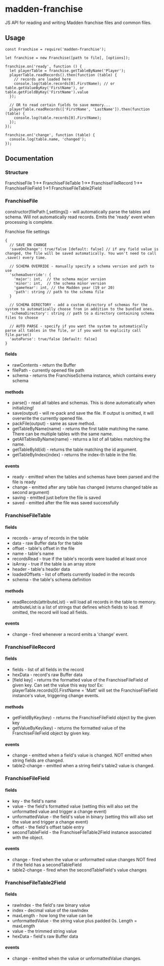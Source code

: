 # madden-franchise
JS API for reading and writing Madden franchise files and common files.

## Usage
    const Franchise = require('madden-franchise');

    let franchise = new Franchise([path to file], [options]);

    franchise.on('ready', function () {
      let playerTable = franchise.getTableByName('Player');
      playerTable.readRecords().then(function (table) {
        // records are loaded here
        console.log(table.records[0].FirstName); // or table.getValueByKey('FirstName'), or table.getFieldByKey('FirstName').value
      });

      // OR to read certain fields to save memory...
      playerTable.readRecords(['FirstName', 'LastName']).then(function (table) {
        console.log(table.records[0].FirstName);
      });
    });

    franchise.on('change', function (table) {
      console.log(table.name, 'changed');
    });
    
## Documentation
### Structure
FranchiseFile 1->* FranchiseFileTable 1->* FranchiseFileRecord 1->* FranchiseFileField 1->1 FranchiseFileTable2Field

### FranchiseFile
constructor(filePath [,settings]) - will automatically parse the tables and schema. Will not automatically read records. Emits the 'ready' event when processing is complete.

Franchise file settings  
  
    {
      // SAVE ON CHANGE
      'saveOnChange': true/false [default: false] // if any field value is changed, the file will be saved automatically. You won't need to call .save() every time.

      // SCHEMA OVERRIDE - manually specify a schema version and path to use
      'schemaOverride': {
        'major': int,  // the schema major version
        'minor': int,  // the schema minor version
        'gameYear': int, // the Madden year (19 or 20)
        'path': string // path to the schema file
      }

      // SCHEMA DIRECTORY - add a custom directory of schemas for the system to automatically choose from in addition to the bundled ones.
      'schemaDirectory': string // path to a directory containing schema files to choose

      // AUTO PARSE - specify if you want the system to automatically parse all tables in the file, or if you want to explicity call file.parse()
      'autoParse': true/false [default: false]
    }

#### fields
- rawContents - return the Buffer
- filePath - currently opened file path
- schema - returns the FranchiseSchema instance, which contains every schema

#### methods
- parse() - read all tables and schemas. This is done automatically when initializing!
- save(output) - will re-pack and save the file. If output is omitted, it will overwrite the currently opened file.
- packFile(output) - same as save method.
- getTableByName(name) - returns the first table matching the name. There can be multiple tables with the same name.
- getAllTablesByName(name) - returns a list of all tables matching the name.
- getTableById(id) - returns the table matching the id argument.
- getTableByIndex(index) - returns the index-th table in the file.

#### events
- ready - emitted when the tables and schemas have been parsed and the file is ready
- change - emitted after any table has changed (returns changed table as second argument)
- saving - emitted just before the file is saved
- saved - emitted after the file was saved successfully

  
### FranchiseFileTable

#### fields
- records - array of records in the table
- data - raw Buffer data for the table
- offset - table's offset in the file
- name - table's name
- recordsRead - true if the table's records were loaded at least once
- isArray - true if the table is an array store
- header - table's header data
- loadedOffsets - list of offsets currently loaded in the records
- schema - the table's schema definition

#### methods
- readRecords(attributeList) - will load all records in the table to memory. attributeList is a list of strings that defines which fields to load. If omitted, the record will load all fields.

#### events
- change - fired whenever a record emits a 'change' event.

  
### FranchiseFileRecord

#### fields
- fields - list of all fields in the record
- hexData - record's raw Buffer data
- [field key] - returns the formatted value of the FranchiseFileField of given key. Can set the value this way too! Ex: playerTable.records[0].FirstName = 'Matt' will set the FranchiseFileField instance's value, triggering change events.

#### methods
- getFieldByKey(key) - returns the FranchiseFileField object by the given key
- getValueByKey(key) - returns the formatted value of the FranchiseFileField object by given key.

#### events
- change - emitted when a field's value is changed. NOT emitted when string fields are changed.
- table2-change - emitted when a string field's table2 value is changed.

  
### FranchiseFileField

#### fields
- key - the field's name
- value - the field's formatted value (setting this will also set the unformatted value and trigger a change event)
- unformattedValue - the field's value in binary (setting this will also set the value and trigger a change event)
- offset - the field's offset table entry
- secondTableField - the FranchiseFileTable2Field instance associated with the object.

#### events
- change - fired when the value or unformatted value changes NOT fired if the field has a secondTableField
- table2-change - fired when the secondTableField's value changes

  
### FranchiseFileTable2Field

#### fields
- rawIndex - the field's raw binary value
- index - decimal value of the rawIndex
- maxLength - how long the value can be
- unformattedValue - the string value plus padded 0s. Length = maxLength
- value - the trimmed string value
- hexData - field's raw Buffer data

#### events
- change - emitted when the value or unformattedValue changes.
